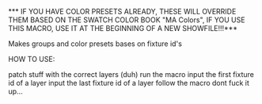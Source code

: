 *** IF YOU HAVE COLOR PRESETS ALREADY, THESE WILL OVERRIDE THEM BASED ON THE SWATCH COLOR BOOK "MA Colors", IF YOU USE THIS MACRO, USE IT AT THE BEGINNING OF A NEW SHOWFILE!!!***

Makes groups and color presets bases on fixture id's

HOW TO USE:

patch stuff with the correct layers (duh)
run the macro
input the first fixture id of a layer
input the last fixture id of a layer
follow the macro
dont fuck it up...
